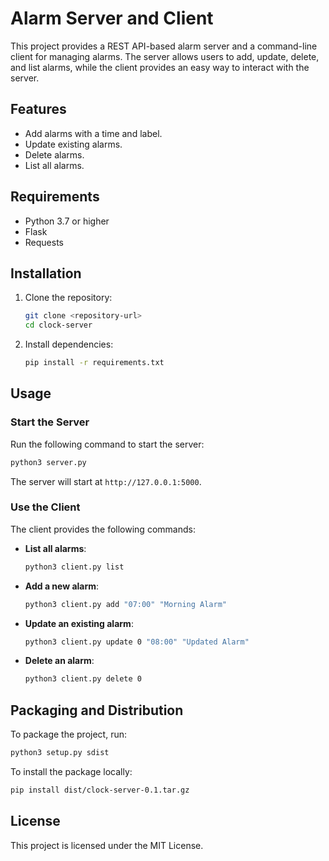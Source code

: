 # Alarm Server and Client

This project provides a REST API-based alarm server and a command-line client for managing alarms. The server allows users to add, update, delete, and list alarms, while the client provides an easy way to interact with the server.

## Features
- Add alarms with a time and label.
- Update existing alarms.
- Delete alarms.
- List all alarms.

## Requirements
- Python 3.7 or higher
- Flask
- Requests

## Installation

1. Clone the repository:
   ```bash
   git clone <repository-url>
   cd clock-server
   ```

2. Install dependencies:
   ```bash
   pip install -r requirements.txt
   ```

## Usage

### Start the Server
Run the following command to start the server:
```bash
python3 server.py
```
The server will start at `http://127.0.0.1:5000`.

### Use the Client
The client provides the following commands:

- **List all alarms**:
  ```bash
  python3 client.py list
  ```

- **Add a new alarm**:
  ```bash
  python3 client.py add "07:00" "Morning Alarm"
  ```

- **Update an existing alarm**:
  ```bash
  python3 client.py update 0 "08:00" "Updated Alarm"
  ```

- **Delete an alarm**:
  ```bash
  python3 client.py delete 0
  ```

## Packaging and Distribution

To package the project, run:
```bash
python3 setup.py sdist
```

To install the package locally:
```bash
pip install dist/clock-server-0.1.tar.gz
```

## License
This project is licensed under the MIT License.

